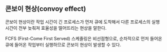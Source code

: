 ## 콘보이 현상(convoy effect)

콘보이 현상이란 작업 시간이 긴 프로세스가 먼저 큐에 도착해서 다른 프로세스의 실행 시간이 전부 늦춰져 효율성을 떨어뜨리는 현상을 말한다.

FCFS (First-Come First Served) 스케줄링은 비선점형으로, 순차적으로 먼저 들어온 큐에 들어온 작업부터 실행하므로 콘보이 현상이 발생할 수 있다.
